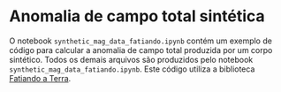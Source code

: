 # Anomalia de campo total sintética

O notebook `synthetic_mag_data_fatiando.ipynb` contém
um exemplo de código para calcular a anomalia de campo 
total produzida por um corpo sintético. Todos os demais arquivos
são produzidos pelo notebook `synthetic_mag_data_fatiando.ipynb`.
Este código utiliza a biblioteca 
[Fatiando a Terra](http://www.fatiando.org/).